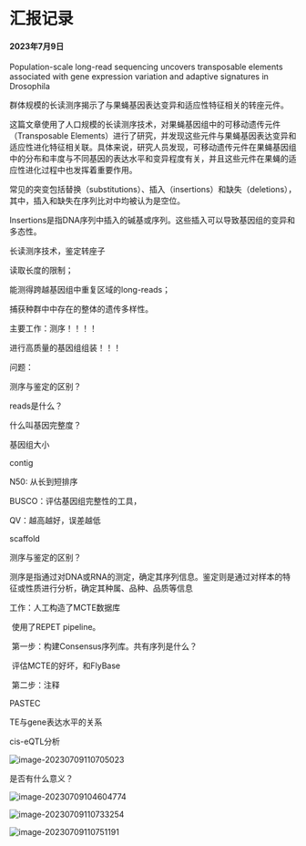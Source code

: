 # 汇报记录

#### 2023年7月9日

Population-scale long-read sequencing uncovers transposable elements associated with gene
expression variation and adaptive signatures in Drosophila

群体规模的长读测序揭示了与果蝇基因表达变异和适应性特征相关的转座元件。

这篇文章使用了人口规模的长读测序技术，对果蝇基因组中的可移动遗传元件（Transposable Elements）进行了研究，并发现这些元件与果蝇基因表达变异和适应性进化特征相关联。具体来说，研究人员发现，可移动遗传元件在果蝇基因组中的分布和丰度与不同基因的表达水平和变异程度有关，并且这些元件在果蝇的适应性进化过程中也发挥着重要作用。

常见的突变包括替换（substitutions）、插入（insertions）和缺失（deletions），其中，插入和缺失在序列比对中均被认为是空位。

Insertions是指DNA序列中插入的碱基或序列。这些插入可以导致基因组的变异和多态性。

长读测序技术，鉴定转座子

读取长度的限制；

能测得跨越基因组中重复区域的long-reads；

捕获种群中中存在的整体的遗传多样性。

主要工作：测序！！！！

进行高质量的基因组组装！！！

问题：

测序与鉴定的区别？

reads是什么？



什么叫基因完整度？

基因组大小

contig

N50: 从长到短排序

BUSCO：评估基因组完整性的工具，

QV：越高越好，误差越低

scaffold

测序与鉴定的区别？

测序是指通过对DNA或RNA的测定，确定其序列信息。鉴定则是通过对样本的特征或性质进行分析，确定其种属、品种、品质等信息



工作：人工构造了MCTE数据库

​           使用了REPET pipeline。

​           第一步：构建Consensus序列库。共有序列是什么？

​           评估MCTE的好坏，和FlyBase

​           第二步：注释

PASTEC

TE与gene表达水平的关系

cis-eQTL分析

![image-20230709110705023](C:\Users\86178\AppData\Roaming\Typora\typora-user-images\image-20230709110705023.png)



是否有什么意义？

![image-20230709104604774](C:\Users\86178\AppData\Roaming\Typora\typora-user-images\image-20230709104604774.png)

![image-20230709110733254](C:\Users\86178\AppData\Roaming\Typora\typora-user-images\image-20230709110733254.png)





![image-20230709110751191](C:\Users\86178\AppData\Roaming\Typora\typora-user-images\image-20230709110751191.png)
